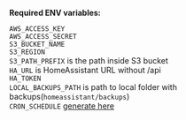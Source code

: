 **Required ENV variables:**  

`AWS_ACCESS_KEY`  
`AWS_ACCESS_SECRET`  
`S3_BUCKET_NAME`  
`S3_REGION`  
`S3_PATH_PREFIX` is the path inside S3 bucket  
`HA_URL` is HomeAssistant URL without /api  
`HA_TOKEN`  
`LOCAL_BACKUPS_PATH` is path to local folder with backups(`homeassistant/backups`)  
`CRON_SCHEDULE` [generate here](https://crontab.guru/)  
  